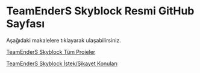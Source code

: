 # TeamEnderS Skyblock Resmi GitHub Sayfası
Aşağıdaki makalelere tıklayarak ulaşabilirsiniz.

[TeamEnderS Skyblock Tüm Projeler](https://github.com/darkjoya/teskyblock/projects)

[TeamEnderS Skyblock İstek/Şikayet Konuları](https://github.com/darkjoya/teskyblock/issues)

